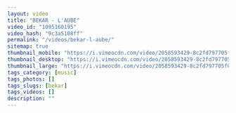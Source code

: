 ```yaml
---
layout: video
title: "BEKAR - L'AUBE"
video_id: "1095160195"
video_hash: "9c3a5108ff"
permalink: "/videos/bekar-l-aube/"
sitemap: true
thumbnail_mobile: "https://i.vimeocdn.com/video/2058593429-8c2fd797705f0636e6ffd86acfd3d7c44101e4ad481991c289fd873195369fbb-d_640x360?&r=pad&region=us"
thumbnail_desktop: "https://i.vimeocdn.com/video/2058593429-8c2fd797705f0636e6ffd86acfd3d7c44101e4ad481991c289fd873195369fbb-d_960x540?&r=pad&region=us"
thumbnail_large: "https://i.vimeocdn.com/video/2058593429-8c2fd797705f0636e6ffd86acfd3d7c44101e4ad481991c289fd873195369fbb-d_1280x720?&r=pad&region=us"
tags_category: [music]
tags_photos: []
tags_slugs: [bekar]
tags_videos: []
description: ""
---
```

